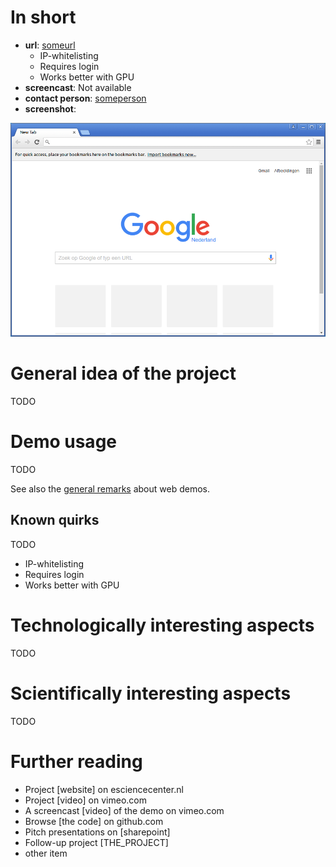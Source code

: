 # In short

- **url**: [someurl](someurl)
   - IP-whitelisting
   - Requires login
   - Works better with GPU
- **screencast**: Not available
- **contact person**: [someperson](https://www.esciencecenter.nl/profile/someperson)
- **screenshot**: 
 
![screenshot](/demos/template/screencapture-demo-template.png "template demo screenshot")

# General idea of the project

TODO

# Demo usage

TODO

See also the [general remarks](/doc/demo-usage-general-remarks.md) about web demos.

## Known quirks

TODO

- IP-whitelisting
- Requires login
- Works better with GPU


# Technologically interesting aspects

TODO

# Scientifically interesting aspects

TODO

# Further reading

- Project [website] on esciencecenter.nl
- Project [video] on vimeo.com
- A screencast [video] of the demo on vimeo.com
- Browse [the code] on github.com
- Pitch presentations on [sharepoint]
- Follow-up project [THE_PROJECT]
- other item






